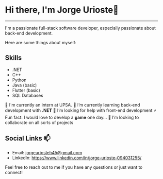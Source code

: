 # Hi there, I'm Jorge Urioste👋

---

I'm a passionate full-stack software developer, especially passionate about back-end development.

Here are some things about myself:

## Skills
- .NET
- C++
- Python
- Java (basic)
- Flutter (basic)
- SQL Databases

🔭 I'm currently an intern at UPSA.
🌱 I’m currently learning back-end development with **.NET**
🤔 I’m looking for help with front-end development
⚡ Fun fact: I would love to develop a **game** one day...
👯 I’m looking to collaborate on all sorts of projects


## Social Links 📫 
- Email: jorgeuriosteh45@gmail.com
- LinkedIn: https://www.linkedin.com/in/jorge-urioste-094031255/

Feel free to reach out to me if you have any questions or just want to connect!
<!--

Here are some ideas to get you started:
- 
- 
- 💬 Ask me about ...
- 
- 😄 Pronouns: ...
- 
-->
